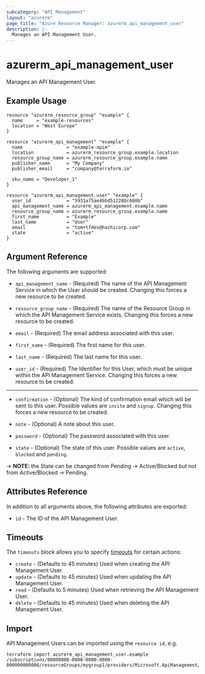 ```yaml
---
subcategory: "API Management"
layout: "azurerm"
page_title: "Azure Resource Manager: azurerm_api_management_user"
description: |-
  Manages an API Management User.
---
```


# azurerm_api_management_user

Manages an API Management User.

## Example Usage

```hcl
resource "azurerm_resource_group" "example" {
  name     = "example-resources"
  location = "West Europe"
}

resource "azurerm_api_management" "example" {
  name                = "example-apim"
  location            = azurerm_resource_group.example.location
  resource_group_name = azurerm_resource_group.example.name
  publisher_name      = "My Company"
  publisher_email     = "company@terraform.io"

  sku_name = "Developer_1"
}

resource "azurerm_api_management_user" "example" {
  user_id             = "5931a75ae4bbd512288c680b"
  api_management_name = azurerm_api_management.example.name
  resource_group_name = azurerm_resource_group.example.name
  first_name          = "Example"
  last_name           = "User"
  email               = "tom+tfdev@hashicorp.com"
  state               = "active"
}
```

## Argument Reference

The following arguments are supported:


* `api_management_name` - (Required) The name of the API Management Service in which the User should be created. Changing this forces a new resource to be created.

* `resource_group_name` - (Required) The name of the Resource Group in which the API Management Service exists. Changing this forces a new resource to be created.

* `email` - (Required) The email address associated with this user.

* `first_name` - (Required) The first name for this user.

* `last_name` - (Required) The last name for this user.

* `user_id` - (Required) The Identifier for this User, which must be unique within the API Management Service. Changing this forces a new resource to be created.

---

* `confirmation` - (Optional) The kind of confirmation email which will be sent to this user. Possible values are `invite` and `signup`. Changing this forces a new resource to be created.

* `note` - (Optional) A note about this user.

* `password` - (Optional) The password associated with this user.

* `state` - (Optional) The state of this user. Possible values are `active`, `blocked` and `pending`.

-> **NOTE:** the State can be changed from Pending -> Active/Blocked but not from Active/Blocked -> Pending.

## Attributes Reference

In addition to all arguments above, the following attributes are exported:

* `id` - The ID of the API Management User.

## Timeouts

The `timeouts` block allows you to specify [timeouts](https://www.terraform.io/docs/configuration/resources.html#timeouts) for certain actions:

* `create` - (Defaults to 45 minutes) Used when creating the API Management User.
* `update` - (Defaults to 45 minutes) Used when updating the API Management User.
* `read` - (Defaults to 5 minutes) Used when retrieving the API Management User.
* `delete` - (Defaults to 45 minutes) Used when deleting the API Management User.

## Import

API Management Users can be imported using the `resource id`, e.g.

```shell
terraform import azurerm_api_management_user.example /subscriptions/00000000-0000-0000-0000-000000000000/resourceGroups/mygroup1/providers/Microsoft.ApiManagement/service/instance1/users/abc123
```
